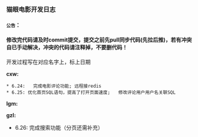 ﻿### 猫眼电影开发日志

#### `公告`：

#### 	修改完代码请及时commit提交，提交之前先pull同步代码(先拉后推)，若有冲突自已手动解决，冲突的代码请注释掉，不要删代码！

开发过程写在对应名字上，标上日期

**cxw:**

	* 6.24:   完成电影评论功能; 远程接redis
	* 6.25: 优化首页SQL语句，提高了打开页面速度;   修改评论用户用户名关联SQL

**lgm:**

**gzl:**
* 6.26:   完成搜索功能（分页还需补充）










